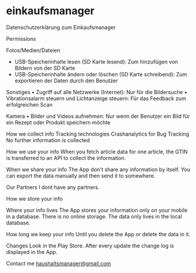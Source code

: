 # einkaufsmanager
Datenschutzerklärung zum Einkaufsmanager

Permissions

Fotos/Medien/Dateien
- USB-Speicherinhalte lesen (SD Karte lesend): Zum hinzufügen von Bildern von der SD Karte
- USB-Speicherinhalte ändern oder löschen (SD Karte schreibend): Zum exportieren der Daten durch den Benutzer

Sonstiges
  • Zugriff auf alle Netzwerke (Internet): Nur für die Bildersuche
  • Vibrationsalarm steuern und Lichtanzeige steuern: Für das Feedback zum erfolgreichen Scan

Kamera
  • Bilder und Videos aufnehmen: Nur wenn der Benutzer ein Bild für ein Rezept oder Produkt speichern möchte

How we collect info
  Tracking technologies
  Crashanalytics for Bug Tracking
  No further information is collected

How we use your info
  When you fetch article data for one article, the GTIN is transferred to an API to collect the information.

When we share your info
  The App don't share any information by itself. 
  You can export the data manually and then send it to somewhere.

Our Partners
  I dont have any partners.

How we store your info

Where your info lives
  The App stores your information only on your mobile in a database. 
  There is no online storage.
  The data only lives in the local database.

How long we keep your info
  Until you delete the App or delete the data in it.


Changes
  Look in the Play Store.
  After every update the change log is displayed in the App.

Contact me
  haushaltsmanager@gmail.com
